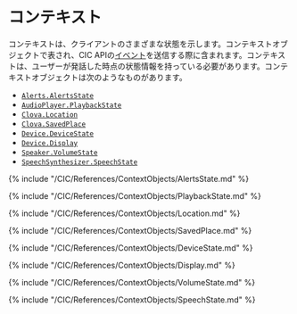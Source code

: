 # コンテキスト

コンテキストは、クライアントのさまざまな状態を示します。コンテキストオブジェクトで表され、CIC APIの[イベント](/CIC/References/CIC_API.md#Event)を送信する際に含まれます。コンテキストは、ユーザーが発話した時点の状態情報を持っている必要があります。コンテキストオブジェクトは次のようなものがあります。

* [`Alerts.AlertsState`](#AlertsState)
* [`AudioPlayer.PlaybackState`](#PlaybackState)
* [`Clova.Location`](#Location)
* [`Clova.SavedPlace`](#SavedPlace)
* [`Device.DeviceState`](#DeviceState)
* [`Device.Display`](#Display)
* [`Speaker.VolumeState`](#VolumeState)
* [`SpeechSynthesizer.SpeechState`](#SpeechState)

{% include "/CIC/References/ContextObjects/AlertsState.md" %}

{% include "/CIC/References/ContextObjects/PlaybackState.md" %}

{% include "/CIC/References/ContextObjects/Location.md" %}

{% include "/CIC/References/ContextObjects/SavedPlace.md" %}

{% include "/CIC/References/ContextObjects/DeviceState.md" %}

{% include "/CIC/References/ContextObjects/Display.md" %}

{% include "/CIC/References/ContextObjects/VolumeState.md" %}

{% include "/CIC/References/ContextObjects/SpeechState.md" %}
